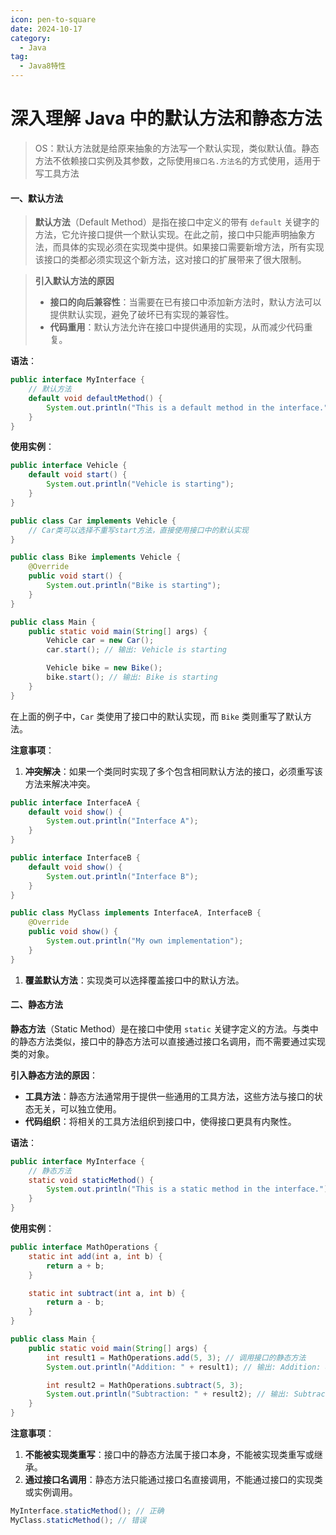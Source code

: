 ```yaml
---
icon: pen-to-square
date: 2024-10-17
category:
  - Java
tag:
  - Java8特性
---
```


# 深入理解 Java 中的默认方法和静态方法
>OS：默认方法就是给原来抽象的方法写一个默认实现，类似默认值。静态方法不依赖接口实例及其参数，之际使用`接口名.方法名`的方式使用，适用于写工具方法

<!-- more -->
#### 一、默认方法

>**默认方法**（Default Method）是指在接口中定义的带有 `default` 关键字的方法，它允许接口提供一个默认实现。在此之前，接口中只能声明抽象方法，而具体的实现必须在实现类中提供。如果接口需要新增方法，所有实现该接口的类都必须实现这个新方法，这对接口的扩展带来了很大限制。

>**引入默认方法的原因**
>- **接口的向后兼容性**：当需要在已有接口中添加新方法时，默认方法可以提供默认实现，避免了破坏已有实现的兼容性。
>- **代码重用**：默认方法允许在接口中提供通用的实现，从而减少代码重复。

**语法**：

```java
public interface MyInterface {
    // 默认方法
    default void defaultMethod() {
        System.out.println("This is a default method in the interface.");
    }
}
```

**使用实例**：

```java
public interface Vehicle {
    default void start() {
        System.out.println("Vehicle is starting");
    }
}

public class Car implements Vehicle {
    // Car类可以选择不重写start方法，直接使用接口中的默认实现
}

public class Bike implements Vehicle {
    @Override
    public void start() {
        System.out.println("Bike is starting");
    }
}

public class Main {
    public static void main(String[] args) {
        Vehicle car = new Car();
        car.start(); // 输出: Vehicle is starting

        Vehicle bike = new Bike();
        bike.start(); // 输出: Bike is starting
    }
}
```

在上面的例子中，`Car` 类使用了接口中的默认实现，而 `Bike` 类则重写了默认方法。

**注意事项**：

1. **冲突解决**：如果一个类同时实现了多个包含相同默认方法的接口，必须重写该方法来解决冲突。

```java
public interface InterfaceA {
    default void show() {
        System.out.println("Interface A");
    }
}

public interface InterfaceB {
    default void show() {
        System.out.println("Interface B");
    }
}

public class MyClass implements InterfaceA, InterfaceB {
    @Override
    public void show() {
        System.out.println("My own implementation");
    }
}
```

1. **覆盖默认方法**：实现类可以选择覆盖接口中的默认方法。

#### 二、静态方法

**静态方法**（Static Method）是在接口中使用 `static` 关键字定义的方法。与类中的静态方法类似，接口中的静态方法可以直接通过接口名调用，而不需要通过实现类的对象。

**引入静态方法的原因**：

- **工具方法**：静态方法通常用于提供一些通用的工具方法，这些方法与接口的状态无关，可以独立使用。
- **代码组织**：将相关的工具方法组织到接口中，使得接口更具有内聚性。

**语法**：

```java
public interface MyInterface {
    // 静态方法
    static void staticMethod() {
        System.out.println("This is a static method in the interface.");
    }
}
```

**使用实例**：

```java
public interface MathOperations {
    static int add(int a, int b) {
        return a + b;
    }

    static int subtract(int a, int b) {
        return a - b;
    }
}

public class Main {
    public static void main(String[] args) {
        int result1 = MathOperations.add(5, 3); // 调用接口的静态方法
        System.out.println("Addition: " + result1); // 输出: Addition: 8

        int result2 = MathOperations.subtract(5, 3);
        System.out.println("Subtraction: " + result2); // 输出: Subtraction: 2
    }
}
```

**注意事项**：

1. **不能被实现类重写**：接口中的静态方法属于接口本身，不能被实现类重写或继承。
2. **通过接口名调用**：静态方法只能通过接口名直接调用，不能通过接口的实现类或实例调用。

```java
MyInterface.staticMethod(); // 正确
MyClass.staticMethod(); // 错误
```


